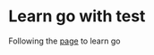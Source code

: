 # Learn go with test

Following the [page](https://quii.gitbook.io/learn-go-with-tests) to learn go
